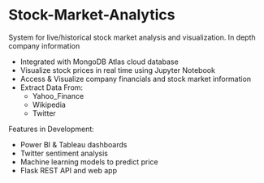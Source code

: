 # Stock-Market-Analytics
System for live/historical stock market analysis and visualization. 
In depth company information
- Integrated with MongoDB Atlas cloud database
- Visualize stock prices in real time using Jupyter Notebook
- Access & Visualize company financials and stock market information
- Extract Data From:
    * Yahoo_Finance
    * Wikipedia 
    * Twitter

Features in Development:
- Power BI & Tableau dashboards
- Twitter sentiment analysis
- Machine learning models to predict price
- Flask REST API and web app
